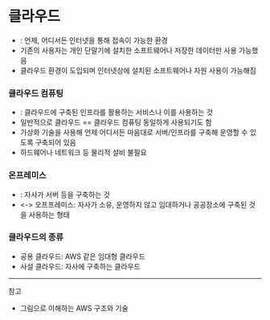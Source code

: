# 클라우드
- : 언제, 어디서든 인터넷을 통해 접속이 가능한 환경
- 기존의 사용자는 개인 단말기에 설치한 소프트웨어나 저장한 데이터만 사용 가능했음
- 클라우드 환경이 도입되며 인터넷상에 설치된 소프트웨어나 자원 사용이 가능해짐

### 클라우드 컴퓨팅
- : 클라우드에 구축된 인프라를 활용하는 서비스나 이를 사용하는 것
- 일반적으로 클라우드 == 클라우드 컴퓨팅 동일하게 사용되기도 함
- 가상화 기술을 사용해 언제 어디서든 마음대로 서버/인프라를 구축해 운영할 수 있도록 구축되어 있음
- 하드웨어나 네트워크 등 물리적 설비 불필요

### 온프레미스
- : 자사가 서버 등을 구축하는 것
- <-> 오프프레미스: 자사가 소유, 운영하지 않고 임대하거나 공공장소에 구축된 것을 사용하는 형태

### 클라우드의 종류
- 공용 클라우드: AWS 같은 임대형 클라우드
- 사설 클라우드: 자사에 구축하는 클라우드

***
참고
- 그림으로 이해하는 AWS 구조와 기술
